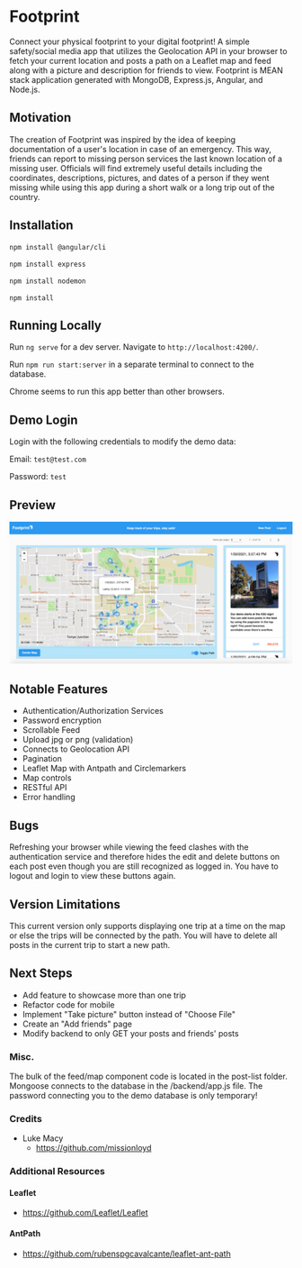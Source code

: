 # Footprint

Connect your physical footprint to your digital footprint! A simple safety/social media app that utilizes 
the Geolocation API in your browser to fetch your current location and posts a path on a Leaflet map and feed
along with a picture and description for friends to view. Footprint is MEAN stack application 
generated with MongoDB, Express.js, Angular, and Node.js.

## Motivation
The creation of Footprint was inspired by the idea of keeping documentation of a user's location 
in case of an emergency. This way, friends can report to missing person services the last known
location of a missing user. Officials will find extremely useful details including the coordinates,
descriptions, pictures, and dates of a person if they went missing while using this app during a short walk 
or a long trip out of the country.

## Installation
```
npm install @angular/cli
```
```
npm install express
```
```
npm install nodemon
```
```
npm install
```

## Running Locally
Run `ng serve` for a dev server. Navigate to `http://localhost:4200/`.

Run `npm run start:server` in a separate terminal to connect to the database.

Chrome seems to run this app better than other browsers.

## Demo Login
Login with the following credentials to modify the demo data:

Email: `test@test.com`

Password: `test`

## Preview
![alt text](src/assets/images/preview.png?raw=true "Preview")

## Notable Features
- Authentication/Authorization Services
- Password encryption
- Scrollable Feed
- Upload jpg or png (validation)
- Connects to Geolocation API
- Pagination
- Leaflet Map with Antpath and Circlemarkers
- Map controls
- RESTful API
- Error handling

## Bugs
Refreshing your browser while viewing the feed clashes with the authentication service
and therefore hides the edit and delete buttons on each post even though you are still
recognized as logged in. You have to logout and login to view these buttons again.

## Version Limitations
This current version only supports displaying one trip at a time on the map or else the 
trips will be connected by the path. You will have to delete all posts in the current trip 
to start a new path.

## Next Steps
- Add feature to showcase more than one trip
- Refactor code for mobile
- Implement "Take picture" button instead of "Choose File"
- Create an "Add friends" page
- Modify backend to only GET your posts and friends' posts

### Misc.
The bulk of the feed/map component code is located in the post-list folder. Mongoose 
connects to the database in the /backend/app.js file. The password connecting you to the 
demo database is only temporary!

### Credits
- Luke Macy
  - https://github.com/missionloyd

### Additional Resources
#### Leaflet
- https://github.com/Leaflet/Leaflet

#### AntPath
- https://github.com/rubenspgcavalcante/leaflet-ant-path
